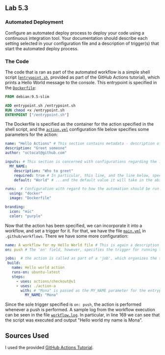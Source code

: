## Lab 5.3

### Automated Deployment

Configure an automated deploy process to deploy your code using a continuous integration tool. Your documentation should describe each setting selected in your configuration file and a description of trigger(s) that start the automated deploy process.

### The Code

The code that is ran as part of the automated workflow is a simple shell script ([`entrypoint.sh`](https://github.com/Mordyfier/hello-github-actions/blob/main/action-a/entrypoint.sh), provided as part of the GitHub Actions tutorial), which prints a Hello World message to the console. This entrypoint is specified in the [`Dockerfile`](https://github.com/Mordyfier/hello-github-actions/blob/main/action-a/Dockerfile):

```Dockerfile
FROM debian:9.5-slim

ADD entrypoint.sh /entrypoint.sh
RUN chmod +x /entrypoint.sh
ENTRYPOINT ["/entrypoint.sh"]
```

The Dockerfile is specified as the container for the action specified in the shell script, and the [`action.yml`](https://github.com/Mordyfier/hello-github-actions/blob/main/action-a/action.yml) configuration file below specifies some parameters for the action:

```yml
name: "Hello Actions" # This section contains metadata - description of the action and the author
description: "Greet someone"
author: "octocat@github.com"

inputs: # This section is concerned with configurations regarding the input. 
  MY_NAME: 
    description: "Who to greet"
    required: true # In particular, this line, and the line below, specify that the MY_NAME parameter is essential
    default: "World" # ...and the default value it will take in the absence of input

runs:  # Configuration with regard to how the automation should be run - in this case, Docker
  using: "docker"
  image: "Dockerfile"

branding:
  icon: "mic"
  color: "purple"
  ```
  
 Now that the action has been specified, we can incorporate it into a workflow, and set a trigger for it. For that, we have the file [`main.yml`](https://github.com/Mordyfier/hello-github-actions/blob/main/.github/workflows/main.yml) in `.github/workflows`. There we have some more configuration:
 
 
 ```yml
name: A workflow for my Hello World file # This is again a description of the config file
on: push # The 'on' field, however, specifies the trigger for running the action and - therefore - the script.

jobs:  # the action is called as part of a 'job', which organizes the steps to be executed by the workflow
  build:   
    name: Hello world action
    runs-on: ubuntu-latest
    steps:  
      - uses: actions/checkout@v1
      - uses: ./action-a
        with: # "Mona" is passed as the MY_NAME parameter for the entrypoint shell script.
          MY_NAME: "Mona"
 ```
 
 Since the sole trigger specified is `on: push`, the action is performed whenever a push is performed.
 A sample log from the workflow execution can be seen in the file [`workflow.log`](https://github.com/Mordyfier/hello-github-actions/blob/main/workflow.log).
In particular, in line 169 we can see that the script was executed and output "Hello world my name is Mona".

## Sources Used

I used the provided [GitHub Actions Tutorial](https://lab.github.com/githubtraining/github-actions:-hello-world). 
